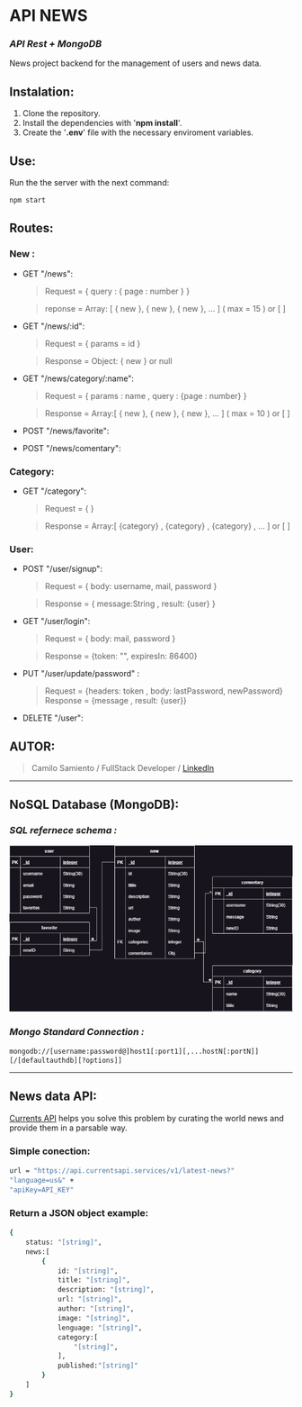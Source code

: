 # **API NEWS**
### **_API Rest + MongoDB_**

News project backend for the management of users and news data.

## **Instalation:**
1. Clone the repository.
2. Install the dependencies with '**npm install**'.
3. Create the '**.env**' file with the necessary enviroment variables.

## **Use:**
Run the the server with the next command:
~~~sh
npm start
~~~

## **Routes:**
### New :
- GET "/news":
    > Request = { query : { page : number } }

    > reponse = Array: [ { new }, { new }, { new }, ... ] ( max = 15 ) or [ ]
- GET "/news/:id":
    > Request = { params = id }

    > Response = Object: { new } or null
- GET "/news/category/:name": 
    > Request = { params : name , query : {page : number} }

    > Response = Array:[ { new }, { new }, { new }, ... ] ( max = 10 ) or [ ]
- POST "/news/favorite":
- POST "/news/comentary":
### Category:
- GET "/category":
    >Request = { }

    >Response = Array:[ {category} , {category} , {category} , ... ] or [ ]
### User:
- POST "/user/signup":
    >Request = { body: username, mail, password }

    >Response = { message:String , result: {user} }
- GET "/user/login": 
    >Request = { body: mail, password }

    >Response = {token: "", expiresIn: 86400}
- PUT "/user/update/password" :
    >Request = {headers: token , body: lastPassword, newPassword}
    >Response = {message , result: {user}}
- DELETE "/user": 

## **AUTOR:**
> Camilo Samiento  /  FullStack Developer  /   [LinkedIn] 
---
## NoSQL Database (MongoDB):
### _SQL refernece schema :_
![ImagenRealaciones](../documentation/diagrama/diagrama%20NewsProject.drawio%20(1).png)
### _Mongo Standard Connection :_
```
mongodb://[username:password@]host1[:port1][,...hostN[:portN]][/[defaultauthdb][?options]]
```
---
## News data API: 
[Currents API] helps you solve this problem by curating the world news and provide them in a parsable way.

### Simple conection: 
```sh
url = "https://api.currentsapi.services/v1/latest-news?"
"language=us&" +
"apiKey=API_KEY"
```
### Return a JSON object example: 
```sh
{
    status: "[string]",
    news:[
        {
            id: "[string]",
            title: "[string]",
            description: "[string]",
            url: "[string]",
            author: "[string]",
            image: "[string]",
            lenguage: "[string]",
            category:[
                "[string]",
            ],
            published:"[string]"
        }
    ]
}
```
[LinkedIn]: https://www.linkedin.com/in/camilo-sarmiento-051a80244/
[Currents API]:https://currentsapi.services/en